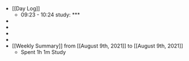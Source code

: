 - [[Day Log]]
    - 09:23 - 10:24 study: ***
- 
- 
- 
- 
- [[Weekly Summary]] from [[August 9th, 2021]] to [[August 9th, 2021]]
    - Spent 1h 1m Study
